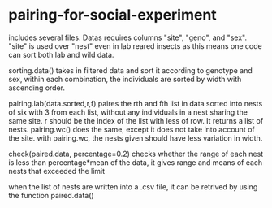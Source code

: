 # pairing-for-social-experiment
includes several files. Datas requires columns "site", "geno", and "sex". "site" is used over "nest" even in lab reared insects as this means one code can sort both lab and wild data. 

sorting.data() takes in filtered data and sort it according to genotype and sex, within each combination, the individuals are sorted by width with ascending order. 

pairing.lab(data.sorted,r,f) paires the rth and fth list in data sorted into nests of six with 3 from each list, without any individuals in a nest sharing the same site. r should be the index of the list with less of row. It returns a list of nests. pairing.wc() does the same, except it does not take into account of the site. with pairing.wc, the nests given should have less variation in width. 

check(paired.data, percentage=0.2) checks whether the range of each nest is less than percentage*mean of the data, it gives range and means of each nests that exceeded the limit

when the list of nests are written into a .csv file, it can be retrived  by using the function paired.data()
